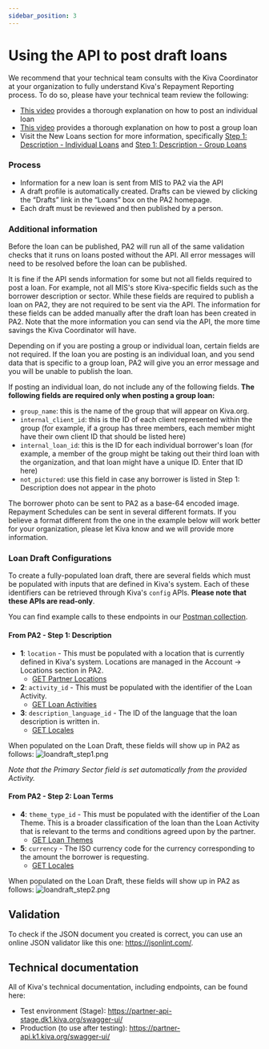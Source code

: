```yaml
---
sidebar_position: 3
---
```


# Using the API to post draft loans

We recommend that your technical team consults with the Kiva Coordinator at your organization to fully understand Kiva's Repayment Reporting process. To do so, please have your technical team review the following:

* [This video](https://www.youtube.com/watch?v=9gScexv-yZo&amp;t=5s) provides a thorough explanation on how to post an individual loan
* [This video](https://www.youtube.com/watch?v=KvKUScWF73M&amp;t=1s) provides a thorough explanation on how to post a group loan
* Visit the New Loans section for more information, specifically [Step 1: Description - Individual Loans](https://kivapartnerhelpcenter.zendesk.com/hc/en-us/articles/360030919632) and [Step 1: Description - Group Loans](https://kivapartnerhelpcenter.zendesk.com/hc/en-us/articles/360031260191)

### Process

* Information for a new loan is sent from MIS to PA2 via the API
* A draft profile is automatically created. Drafts can be viewed by clicking the “Drafts” link in the “Loans” box on the PA2 homepage.
* Each draft must be reviewed and then published by a person.

### Additional information

Before the loan can be published, PA2 will run all of the same validation checks that it runs on loans posted without the API. All error messages will need to be resolved before the loan can be published.

It is fine if the API sends information for some but not all fields required to post a loan. For example, not all MIS's store Kiva-specific fields such as the borrower description or sector. While these fields are required to publish a loan on PA2, they are not required to be sent via the API. The information for these fields can be added manually after the draft loan has been created in PA2. Note that the more information you can send via the API, the more time savings the Kiva Coordinator will have.

Depending on if you are posting a group or individual loan, certain fields are not required. If the loan you are posting is an individual loan, and you send data that is specific to a group loan, PA2 will give you an error message and you will be unable to publish the loan.

If posting an individual loan, do not include any of the following fields. **The following fields are required only when posting a group loan:**

* `group_name`: this is the name of the group that will appear on Kiva.org.
* `internal_client_id`: this is the ID of each client represented within the group (for example, if a group has three members, each member might have their own client ID that should be listed here)
* `internal_loan_id`: this is the ID for each individual borrower's loan (for example, a member of the group might be taking out their third loan with the organization, and that loan might have a unique ID. Enter that ID here)
* `not_pictured`: use this field in case any borrower is listed in Step 1: Description does not appear in the photo

The borrower photo can be sent to PA2 as a base-64 encoded image. Repayment Schedules can be sent in several different formats. If you believe a format different from the one in the example below will work better for your organization, please let Kiva know and we will provide more information.

### Loan Draft Configurations

To create a fully-populated loan draft, there are several fields which must be populated with inputs that are defined in Kiva's system. Each of these identifiers can be retrieved through Kiva's `config` APIs. **Please note that these APIs are read-only**.

You can find example calls to these endpoints in our [Postman collection](https://github.com/kiva/fps-sdk/tree/main/samples/postman).

#### From PA2 - Step 1: Description
* **1**: `location` - This must be populated with a location that is currently defined in Kiva's system. Locations are managed in the Account -> Locations section in PA2.
  * [GET Partner Locations](https://partner-api.k1.kiva.org/swagger-ui/#/partner-configurations/locationConfigsRouteUsingGET)
* **2**: `activity_id` - This must be populated with the identifier of the Loan Activity.
  * [GET Loan Activities](https://partner-api.k1.kiva.org/swagger-ui/#/partner-configurations/activityConfigsRouteUsingGET)
* **3**: `description_language_id` - The ID of the language that the loan description is written in.
  * [GET Locales](https://partner-api.k1.kiva.org/swagger-ui/#/partner-configurations/localeConfigsRouteUsingGET)

When populated on the Loan Draft, these fields will show up in PA2 as follows:
![loandraft_step1.png](@site/static/img/pa2/loandraft_step1.png)

*Note that the Primary Sector field is set automatically from the provided Activity.*

#### From PA2 - Step 2: Loan Terms
* **4**: `theme_type_id` - This must be populated with the identifier of the Loan Theme. This is a broader classification of the loan than the Loan Activity that is relevant to the terms and conditions agreed upon by the partner.
  * [GET Loan Themes](https://partner-api.k1.kiva.org/swagger-ui/#/partner-configurations/themeConfigsRouteUsingGET)
* **5**: `currency` - The ISO currency code for the currency corresponding to the amount the borrower is requesting.
  * [GET Locales](https://partner-api.k1.kiva.org/swagger-ui/#/partner-configurations/localeConfigsRouteUsingGET)

When populated on the Loan Draft, these fields will show up in PA2 as follows:
![loandraft_step2.png](@site/static/img/pa2/loandraft_step2.png)

## Validation
To check if the JSON document you created is correct, you can use an online JSON validator like this one:  https://jsonlint.com/.

## Technical documentation
All of Kiva's technical documentation, including endpoints, can be found here:
* Test environment (Stage): https://partner-api-stage.dk1.kiva.org/swagger-ui/
* Production (to use after testing): https://partner-api.k1.kiva.org/swagger-ui/